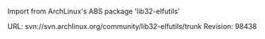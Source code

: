 Import from ArchLinux's ABS package 'lib32-elfutils'

URL: svn://svn.archlinux.org/community/lib32-elfutils/trunk
Revision: 98438
